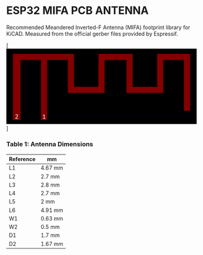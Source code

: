# ESP32 MIFA PCB ANTENNA

Recommended Meandered Inverted-F Antenna (MIFA) footprint library for KiCAD. Measured from the official gerber files provided by Espressif.

[![N|Solid](Dimensions.png)]

### Table 1: Antenna Dimensions

| Reference | mm |
| ------ | ------ |
| L1 | 4.67 mm|
| L2 | 2.7 mm|
| L3 | 2.8 mm|
| L4 | 2.7 mm|
| L5 | 2 mm|
| L6 | 4.91 mm|
| W1 | 0.63 mm|
| W2 | 0.5 mm|
| D1 | 1.7 mm|
| D2 | 1.67 mm|
